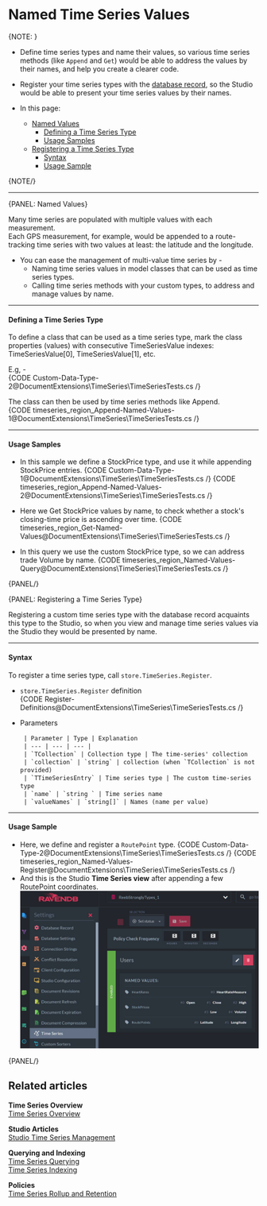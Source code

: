 ﻿# Named Time Series Values

{NOTE: }

* Define time series types and name their values, so various time series methods (like `Append` and `Get`) 
  would be able to address the values by their names, and help you create a clearer code.  
* Register your time series types with the [database record](../../../studio/database/settings/database-record), 
  so the Studio would be able to present your time series values by their names.  

* In this page:  
  * [Named Values](../../../document-extensions/timeseries/client-api/named-time-series-values#named-values)  
     * [Defining a Time Series Type](../../../document-extensions/timeseries/client-api/named-time-series-values#defining-a-time-series-type)  
     * [Usage Samples](../../../document-extensions/timeseries/client-api/named-time-series-values#usage-samples)  
  * [Registering a Time Series Type](../../../document-extensions/timeseries/client-api/named-time-series-values#registering-a-time-series-type)  
     * [Syntax](../../../document-extensions/timeseries/client-api/named-time-series-values#syntax)  
     * [Usage Sample](../../../document-extensions/timeseries/client-api/named-time-series-values#usage-sample)  

{NOTE/}

---

{PANEL: Named Values}

Many time series are populated with multiple values with each measurement.  
Each GPS measurement, for example, would be appended to a route-tracking 
time series with two values at least: the latitude and the longitude.  

* You can ease the management of multi-value time series by -  
   * Naming time series values in model classes that can be used as time series types.  
   * Calling time series methods with your custom types, to address and manage values by name.  

---

#### Defining a Time Series Type

To define a class that can be used as a time series type, mark the class 
properties (values) with consecutive TimeSeriesValue indexes: TimeSeriesValue[0], 
TimeSeriesValue[1], etc.  

E.g, -  
{CODE Custom-Data-Type-2@DocumentExtensions\TimeSeries\TimeSeriesTests.cs /}  

The class can then be used by time series methods like Append.  
{CODE timeseries_region_Append-Named-Values-1@DocumentExtensions\TimeSeries\TimeSeriesTests.cs /}

---

#### Usage Samples

* In this sample we define a StockPrice type, and use it while appending StockPrice entries.
  {CODE Custom-Data-Type-1@DocumentExtensions\TimeSeries\TimeSeriesTests.cs /}
  {CODE timeseries_region_Append-Named-Values-2@DocumentExtensions\TimeSeries\TimeSeriesTests.cs /}

* Here we Get StockPrice values by name, to check whether a stock's closing-time price is ascending over time.
   {CODE timeseries_region_Get-Named-Values@DocumentExtensions\TimeSeries\TimeSeriesTests.cs /}

* In this query we use the custom StockPrice type, so we can address trade Volume by name.
   {CODE timeseries_region_Named-Values-Query@DocumentExtensions\TimeSeries\TimeSeriesTests.cs /}

{PANEL/}

{PANEL: Registering a Time Series Type}

Registering a custom time series type with the database record acquaints 
this type to the Studio, so when you view and manage time series values 
via the Studio they would be presented by name.  

---

#### Syntax

To register a time series type, call `store.TimeSeries.Register`.  

* `store.TimeSeries.Register` definition  
   {CODE Register-Definitions@DocumentExtensions\TimeSeries\TimeSeriesTests.cs /}  

* Parameters  

       | Parameter | Type | Explanation 
       | --- | --- | --- |
       | `TCollection` | Collection type | The time-series' collection  
       | `collection` | `string` | collection (when `TCollection` is not provided)
       | `TTimeSeriesEntry` | Time series type | The custom time-series type 
       | `name` | `string ` | Time series name 
       | `valueNames` | `string[]` | Names (name per value) 

---

#### Usage Sample

* Here, we define and register a `RoutePoint` type.
  {CODE Custom-Data-Type-2@DocumentExtensions\TimeSeries\TimeSeriesTests.cs /}
  {CODE timeseries_region_Named-Values-Register@DocumentExtensions\TimeSeries\TimeSeriesTests.cs /}
* And this is the Studio **Time Series view** after appending a few RoutePoint coordinates.
!["Studio Time Series View"](images/time-series-view-coordinates.png "Studio Time Series View")

{PANEL/}


## Related articles

**Time Series Overview**  
[Time Series Overview](../../../document-extensions/timeseries/overview)  

**Studio Articles**  
[Studio Time Series Management](../../../studio/database/document-extensions/time-series)  

**Querying and Indexing**  
[Time Series Querying](../../../document-extensions/timeseries/querying/overview-and-syntax)  
[Time Series Indexing](../../../document-extensions/timeseries/indexing)  

**Policies**  
[Time Series Rollup and Retention](../../../document-extensions/timeseries/rollup-and-retention)  
